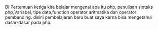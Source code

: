 Di Pertemuan ketiga kita belajar mengenai apa itu php, penulisan sintaks php,Variabel, tipe data,function operator aritmatika dan operator pembanding. disini pembelajaran baru buat saya karna bisa mengetahui dasar-dasar pada php.
